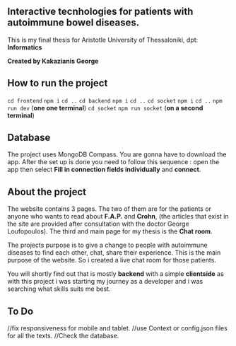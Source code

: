 ## Interactive tecnhologies for patients with autoimmune bowel diseases.

This is my final thesis for Aristotle University of Thessaloniki, dpt: **Informatics**

**Created by Kakazianis George**

## How to run the project

``cd frontend``
``npm i``
``cd ..``
``cd backend``
``npm i``
``cd ..``
``cd socket``
``npm i``
``cd ..``
``npm run dev`` (**one one terminal**)
``cd socket``
``npm run socket`` (**on a second terminal**)

## Database

The project uses MongoDB Compass. You are gonna have to download the app. After the set up is done you need to
follow this sequence : open the app then select **Fill in connection fields individually** and **connect**. 

## About the project

The website contains 3 pages. The two of them are for the patients or anyone who wants to read
about **F.A.P.** and **Crohn**, (the articles that exist in the site are provided after consultation
with the doctor George Loufopoulos). The third and main page for my thesis is the **Chat room**.

The projects purpose is to give a change to people with autoimmune diseases to find each other,
chat, share their experience. This is the main purpose of the website. So i created a live chat room
for those patients.

You will shortly find out that is mostly **backend** with a simple **clientside** as with this project i was starting my journey
as a developer and i was searching what skills suits me best.

## To Do
//fix responsiveness for mobile and tablet.
//use Context or config.json files for all the texts.
//Check the database.




